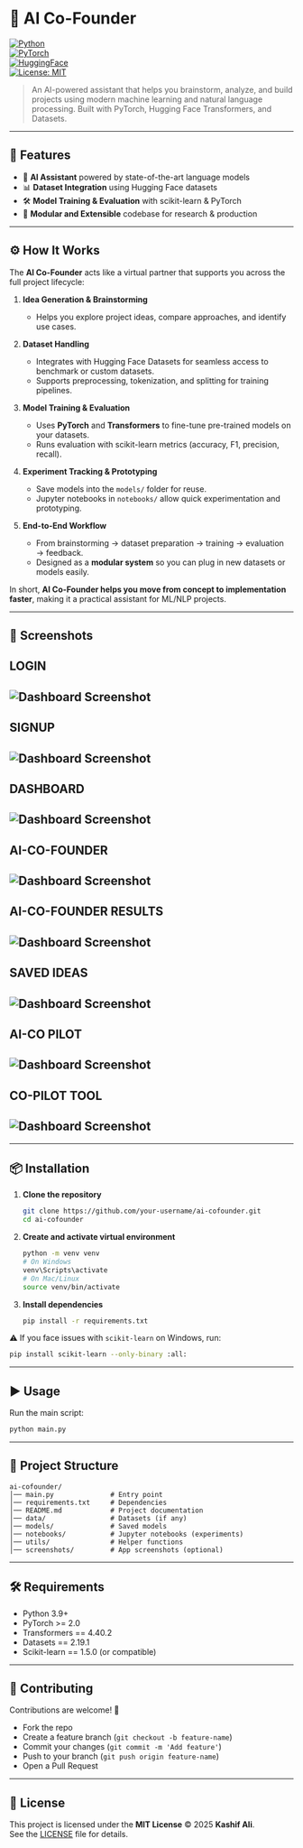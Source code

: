 # 🧠 AI Co-Founder

[![Python](https://img.shields.io/badge/python-3.9%2B-blue.svg)](https://www.python.org/)  
[![PyTorch](https://img.shields.io/badge/PyTorch-2.0+-ee4c2c.svg)](https://pytorch.org/)  
[![HuggingFace](https://img.shields.io/badge/🤗-Transformers-yellow.svg)](https://huggingface.co/transformers/)  
[![License: MIT](https://img.shields.io/badge/License-MIT-green.svg)](LICENSE)

> An AI-powered assistant that helps you brainstorm, analyze, and build projects using modern machine learning and natural language processing. Built with PyTorch, Hugging Face Transformers, and Datasets.  

---

## 🚀 Features

- 🤖 **AI Assistant** powered by state-of-the-art language models  
- 📊 **Dataset Integration** using Hugging Face datasets  
- 🛠 **Model Training & Evaluation** with scikit-learn & PyTorch  
- 🔌 **Modular and Extensible** codebase for research & production  

---

## ⚙️ How It Works

The **AI Co-Founder** acts like a virtual partner that supports you across the full project lifecycle:  

1. **Idea Generation & Brainstorming**  
   - Helps you explore project ideas, compare approaches, and identify use cases.  

2. **Dataset Handling**  
   - Integrates with Hugging Face Datasets for seamless access to benchmark or custom datasets.  
   - Supports preprocessing, tokenization, and splitting for training pipelines.  

3. **Model Training & Evaluation**  
   - Uses **PyTorch** and **Transformers** to fine-tune pre-trained models on your datasets.  
   - Runs evaluation with scikit-learn metrics (accuracy, F1, precision, recall).  

4. **Experiment Tracking & Prototyping**  
   - Save models into the `models/` folder for reuse.  
   - Jupyter notebooks in `notebooks/` allow quick experimentation and prototyping.  

5. **End-to-End Workflow**  
   - From brainstorming → dataset preparation → training → evaluation → feedback.  
   - Designed as a **modular system** so you can plug in new datasets or models easily.  

In short, **AI Co-Founder helps you move from concept to implementation faster**, making it a practical assistant for ML/NLP projects.  

---

## 📸 Screenshots  


##  LOGIN 
![Dashboard Screenshot](ScreenShots/LOGIN.png)  
---------------------------------------------------
##  SIGNUP 
![Dashboard Screenshot](ScreenShots/SIGNUP.png)  
---------------------------------------------------
##  DASHBOARD 
![Dashboard Screenshot](ScreenShots/DASHBOARD.png)  
---------------------------------------------------
##  AI-CO-FOUNDER 
![Dashboard Screenshot](ScreenShots/AI-COFOUNDER.png)  
---------------------------------------------------
##  AI-CO-FOUNDER RESULTS 
![Dashboard Screenshot](ScreenShots/COFOUNDER-Results.png)  
---------------------------------------------------
##  SAVED IDEAS 
![Dashboard Screenshot](ScreenShots/SAVED-IDEAS.png)  
---------------------------------------------------
##  AI-CO PILOT 
![Dashboard Screenshot](ScreenShots/AI-CO-PILOT.png)  
---------------------------------------------------
##  CO-PILOT TOOL 
![Dashboard Screenshot](ScreenShots/COPILOTTOOL.png)  
---------------------------------------------------
---

## 📦 Installation

1. **Clone the repository**
   ```bash
   git clone https://github.com/your-username/ai-cofounder.git
   cd ai-cofounder
   ```

2. **Create and activate virtual environment**
   ```bash
   python -m venv venv
   # On Windows
   venv\Scripts\activate
   # On Mac/Linux
   source venv/bin/activate
   ```

3. **Install dependencies**
   ```bash
   pip install -r requirements.txt
   ```

⚠️ If you face issues with `scikit-learn` on Windows, run:
```bash
pip install scikit-learn --only-binary :all:
```

---

## ▶️ Usage

Run the main script:
```bash
python main.py
```

---

## 📂 Project Structure

```
ai-cofounder/
│── main.py              # Entry point
│── requirements.txt     # Dependencies
│── README.md            # Project documentation
│── data/                # Datasets (if any)
│── models/              # Saved models
│── notebooks/           # Jupyter notebooks (experiments)
│── utils/               # Helper functions
│── screenshots/         # App screenshots (optional)
```

---

## 🛠 Requirements

- Python 3.9+  
- PyTorch >= 2.0  
- Transformers == 4.40.2  
- Datasets == 2.19.1  
- Scikit-learn == 1.5.0 (or compatible)  

---

## 🤝 Contributing

Contributions are welcome! 🎉  
- Fork the repo  
- Create a feature branch (`git checkout -b feature-name`)  
- Commit your changes (`git commit -m 'Add feature'`)  
- Push to your branch (`git push origin feature-name`)  
- Open a Pull Request  

---

## 📜 License

This project is licensed under the **MIT License** © 2025 **Kashif Ali**.  
See the [LICENSE](LICENSE) file for details.  
